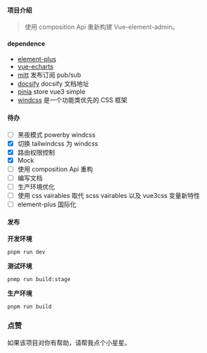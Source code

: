 #### 项目介绍

> 使用 composition Api 重新构建 Vue-element-admin。

#### dependence

- [element-plus](https://element-plus.gitee.io/zh-CN/)
- [vue-echarts](github.com/ecomfe/vue-echarts)
- [mitt](github.com/developit/mitt) 发布订阅 pub/sub
- [docsify](https://docsify.js.org/#/) docsify 文档地址
- [pinia](https://github.com/posva/pinia) store vue3 simple
- [windcss](https://windicss.org/) 是一个功能类优先的 CSS 框架

#### 待办

- [ ] 黑夜模式 powerby windcss
- [x] 切换 tailwindcss 为 windcss
- [x] 路由权限控制
- [x] Mock
- [ ] 使用 composition Api 重构
- [ ] 编写文档
- [ ] 生产环境优化
- [ ] 使用 css vairables 取代 scss vairables 以及 vue3css 变量新特性
- [ ] element-plus 国际化

#### 发布

**开发环境**

```
pnpm run dev
```

**测试环境**

```
pnmp run build:stage
```

**生产环境**

```
pnpm run build
```

### 点赞

如果该项目对你有帮助，请帮我点个小星星。
